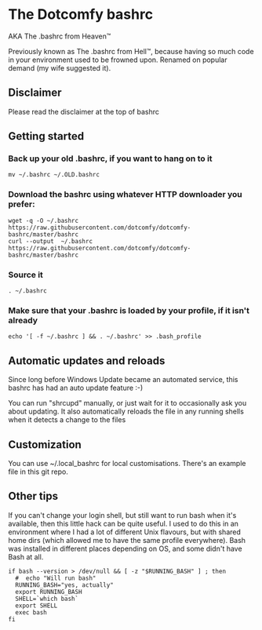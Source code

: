 # The Dotcomfy bashrc
AKA The .bashrc from Heaven™

Previously known as The .bashrc from Hell™, because having so much code in your environment used to be frowned upon. Renamed on popular demand (my wife suggested it).

## Disclaimer

Please read the disclaimer at the top of bashrc

## Getting started

### Back up your old .bashrc, if you want to hang on to it
    mv ~/.bashrc ~/.OLD.bashrc
### Download the bashrc using whatever HTTP downloader you prefer:
    wget -q -O ~/.bashrc https://raw.githubusercontent.com/dotcomfy/dotcomfy-bashrc/master/bashrc
    curl --output  ~/.bashrc https://raw.githubusercontent.com/dotcomfy/dotcomfy-bashrc/master/bashrc
### Source it
    . ~/.bashrc
### Make sure that your .bashrc is loaded by your profile, if it isn't already
    echo '[ -f ~/.bashrc ] && . ~/.bashrc' >> .bash_profile

## Automatic updates and reloads

Since long before Windows Update became an automated service, this bashrc has had an auto update feature :-)

You can run "shrcupd" manually, or just wait for it to occasionally ask you about updating. It also automatically reloads the file in any running shells when it detects a change to the files

## Customization

You can use ~/.local_bashrc for local customisations. There's an example file in this git repo.


## Other tips

If you can't change your login shell, but still want to run bash when it's available,
then this little hack can be quite useful.
I used to do this in an environment where I had a lot of different Unix flavours, but with shared home dirs (which allowed me to have the same profile everywhere). Bash was installed in different places depending on OS, and some didn't have Bash at all.

```
if bash --version > /dev/null && [ -z "$RUNNING_BASH" ] ; then
  #  echo "Will run bash"
  RUNNING_BASH="yes, actually"
  export RUNNING_BASH
  SHELL=`which bash`
  export SHELL
  exec bash
fi
```
